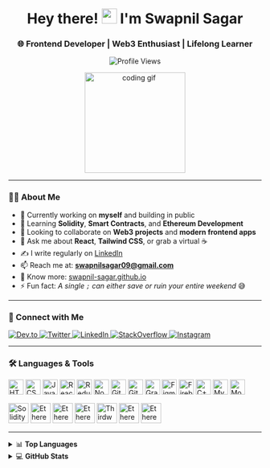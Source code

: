 <h1 align="center">Hey there! <img src="https://raw.githubusercontent.com/MartinHeinz/MartinHeinz/master/wave.gif" width="30px"> I'm Swapnil Sagar</h1>
<h3 align="center">🌐 Frontend Developer | Web3 Enthusiast | Lifelong Learner</h3>

<p align="center">
  <img src="https://komarev.com/ghpvc/?username=swapnil-sagar&label=Profile%20views&color=blueviolet&style=flat" alt="Profile Views"/>
</p>

<p align="center">
  <img src="https://media.giphy.com/media/L8K62iTDkzGX6/giphy.gif" width="200" alt="coding gif"/>
</p>

---

### 👨‍💻 About Me
- 🔭 Currently working on **myself** and building in public
- 🌱 Learning **Solidity**, **Smart Contracts**, and **Ethereum Development**
- 👯 Looking to collaborate on **Web3 projects** and **modern frontend apps**
- 🧠 Ask me about **React**, **Tailwind CSS**, or grab a virtual ☕
- ✍️ I write regularly on [LinkedIn](https://www.linkedin.com/in/swapnilsagar09/)
- 📫 Reach me at: **swapnilsagar09@gmail.com**
- 🧾 Know more: [swapnil-sagar.github.io](https://swapnil-sagar.github.io/)
- ⚡ Fun fact: _A single `;` can either save or ruin your entire weekend_ 😅

---

### 🔗 Connect with Me

<p align="left">
  <a href="https://dev.to/swapnil09" target="_blank">
    <img src="https://img.shields.io/badge/Dev.to-0A0A0A?style=for-the-badge&logo=devdotto&logoColor=white" alt="Dev.to"/>
  </a>
  <a href="https://twitter.com/sagar946" target="_blank">
    <img src="https://img.shields.io/badge/Twitter-1DA1F2?style=for-the-badge&logo=twitter&logoColor=white" alt="Twitter"/>
  </a>
  <a href="https://www.linkedin.com/in/swapnilsagar09/" target="_blank">
    <img src="https://img.shields.io/badge/LinkedIn-0077B5?style=for-the-badge&logo=linkedin&logoColor=white" alt="LinkedIn"/>
  </a>
  <a href="https://stackoverflow.com/users/9269419/swapnil-sagar" target="_blank">
    <img src="https://img.shields.io/badge/StackOverflow-F58025?style=for-the-badge&logo=stackoverflow&logoColor=white" alt="StackOverflow"/>
  </a>
  <a href="https://www.instagram.com/_swapnilsagar_/" target="_blank">
    <img src="https://img.shields.io/badge/Instagram-E4405F?style=for-the-badge&logo=instagram&logoColor=white" alt="Instagram"/>
  </a>
</p>


---

### 🛠️ Languages & Tools

<p>
  <!-- Frontend & Languages -->
  <img src="https://cdn.simpleicons.org/html5/E34F26" width="30" alt="HTML5"/>
  <img src="https://cdn.simpleicons.org/css3/1572B6" width="30" alt="CSS3"/>
  <img src="https://cdn.simpleicons.org/javascript/F7DF1E" width="30" alt="JavaScript"/>
  <img src="https://cdn.simpleicons.org/react/61DAFB" width="30" alt="React"/>
  <img src="https://cdn.simpleicons.org/redux/764ABC" width="30" alt="Redux"/>
  <img src="https://cdn.simpleicons.org/node.js/339933" width="30" alt="Node.js"/>
  <img src="https://cdn.simpleicons.org/git/F05032" width="30" alt="Git"/>
  <img src="https://cdn.simpleicons.org/github/white" width="30" alt="GitHub"/>
  <img src="https://cdn.simpleicons.org/graphql/E10098" width="30" alt="GraphQL"/>
  <img src="https://cdn.simpleicons.org/figma/F24E1E" width="30" alt="Figma"/>
  <img src="https://cdn.simpleicons.org/firebase/FFCA28" width="30" alt="Firebase"/>
  <img src="https://cdn.simpleicons.org/cplusplus/00599C" width="30" alt="C++"/>
  <img src="https://cdn.simpleicons.org/mysql/4479A1" width="30" alt="MySQL"/>
  <img src="https://cdn.simpleicons.org/mongodb/47A248" width="30" alt="MongoDB"/>

  <p>
  <img src="https://cdn.simpleicons.org/solidity/white" width="40" alt="Solidity"/>
  <img src="https://cdn.simpleicons.org/ethereum/764ABC" width="40" alt="Ethereum"/>
  <img src="https://cdn.simpleicons.org/solana/9945FF" width="40" alt="Ethereum"/>
  <img src="https://cdn.simpleicons.org/wagmi/white" width="40" alt="Ethereum"/>
  <img src="https://cdn.simpleicons.org/thirdweb/F213A4" width="40" alt="Thirdweb"/>
  <img src="https://cdn.simpleicons.org/web3.js/white" width="40" alt="Ethereum"/> 
  <img src="https://cdn.simpleicons.org/polkadot/E6007A" width="40" alt="Ethereum"/>
  
  </p>

</p>

---

<details>
  <summary>📊 <strong>Top Languages</strong></summary>
  <p align="center">
    <img src="https://github-readme-stats.vercel.app/api/top-langs?username=swapnil-sagar&show_icons=true&locale=en&layout=compact&theme=tokyonight" alt="Top Languages"/>
  </p>
</details>

<details>
  <summary>💻 <strong>GitHub Stats</strong></summary>
  <p align="center">
    <img src="https://github-readme-stats.vercel.app/api?username=swapnil-sagar&show_icons=true&locale=en&theme=tokyonight" alt="GitHub Stats"/>
  </p>
</details>
